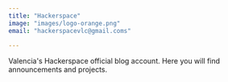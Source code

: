 ```yaml
---
title: "Hackerspace"
image: "images/logo-orange.png"
email: "hackerspacevlc@gmail.coms"
 
---
```


Valencia's Hackerspace official blog account. Here you will find announcements and projects.